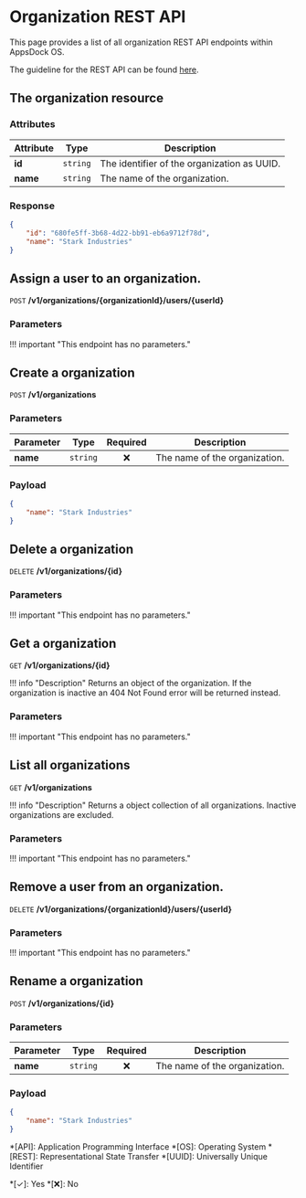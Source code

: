 # Organization REST API

This page provides a list of all organization REST API endpoints within AppsDock OS.

The guideline for the REST API can be found [here](../../../gettingstarted/guidelines/rest-api).

## The organization resource

### Attributes

| Attribute | Type | Description
| --------- | :--: | -----------
| **id** | `string` | The identifier of the organization as UUID.
| **name** | `string` | The name of the organization.

### Response

~~~json
{
    "id": "680fe5ff-3b68-4d22-bb91-eb6a9712f78d",
    "name": "Stark Industries"
}
~~~

## Assign a user to an organization.

`POST` **/v1/organizations/{organizationId}/users/{userId}**

### Parameters

!!! important "This endpoint has no parameters."

## Create a organization

`POST` **/v1/organizations**

### Parameters

| Parameter | Type | Required | Description
| --------- | :--: | :------: | -----------
| **name** | `string` | ❌ | The name of the organization.

### Payload

~~~json
{
    "name": "Stark Industries"
}
~~~

## Delete a organization

`DELETE` **/v1/organizations/{id}**

### Parameters

!!! important "This endpoint has no parameters."

## Get a organization

`GET` **/v1/organizations/{id}**

!!! info "Description"
    Returns an object of the organization. If the organization is inactive an 404 Not Found error will be returned instead.

### Parameters

!!! important "This endpoint has no parameters."

## List all organizations

`GET` **/v1/organizations**

!!! info "Description"
    Returns a object collection of all organizations. Inactive organizations are excluded.

### Parameters

!!! important "This endpoint has no parameters."

## Remove a user from an organization.

`DELETE` **/v1/organizations/{organizationId}/users/{userId}**

### Parameters

!!! important "This endpoint has no parameters."

## Rename a organization

`POST` **/v1/organizations/{id}**

### Parameters

| Parameter | Type | Required | Description
| --------- | :--: | :------: | -----------
| **name** | `string` | ❌ | The name of the organization.

### Payload

~~~json
{
    "name": "Stark Industries"
}
~~~


*[API]: Application Programming Interface
*[OS]: Operating System
*[REST]: Representational State Transfer
*[UUID]: Universally Unique Identifier

*[✓]: Yes
*[❌]: No
